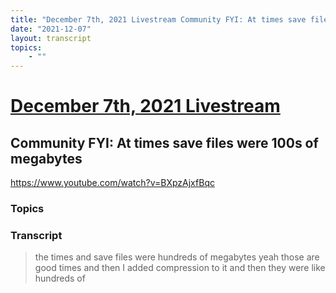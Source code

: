 ```yaml
---
title: "December 7th, 2021 Livestream Community FYI: At times save files were 100s of megabytes"
date: "2021-12-07"
layout: transcript
topics:
    - ""
---
```

# [December 7th, 2021 Livestream](../2021-12-07.md)
## Community FYI: At times save files were 100s of megabytes
https://www.youtube.com/watch?v=BXpzAjxfBqc

### Topics


### Transcript

> the times and save files were hundreds of megabytes yeah those are good times and then I added compression to it and then they were like hundreds of
